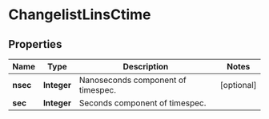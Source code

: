 
# ChangelistLinsCtime

## Properties
Name | Type | Description | Notes
------------ | ------------- | ------------- | -------------
**nsec** | **Integer** | Nanoseconds component of timespec. |  [optional]
**sec** | **Integer** | Seconds component of timespec. | 



